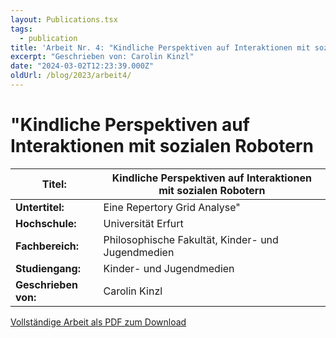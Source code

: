 ```yaml
---
layout: Publications.tsx
tags:
  - publication
title: 'Arbeit Nr. 4: "Kindliche Perspektiven auf Interaktionen mit sozialen Robotern - Eine Repertory Grid Analyse"'
excerpt: "Geschrieben von: Carolin Kinzl"
date: "2024-03-02T12:23:39.000Z"
oldUrl: /blog/2023/arbeit4/
---
```


# "Kindliche Perspektiven auf Interaktionen mit sozialen Robotern

<table class="table table-striped">
<thead>
<tr>
<th><strong>Titel:</strong></th>
<th>Kindliche Perspektiven auf Interaktionen mit sozialen Robotern</th>
</tr>
</thead>
<tbody>
<tr>
<td><strong>Untertitel:</strong></td>
<td>Eine Repertory Grid Analyse"</td>
</tr>
<tr>
<td><strong>Hochschule:</strong></td>
<td>Universität Erfurt</td>
</tr>
<tr>
<td><strong>Fachbereich:</strong></td>
<td>Philosophische Fakultät, Kinder- und Jugendmedien</td>
</tr>
<tr>
<td><strong>Studiengang:</strong></td>
<td>Kinder- und Jugendmedien</td>
</tr>
<tr>
<td><strong>Geschrieben von:</strong></td>
<td>Carolin Kinzl</td>
</tr>
</tbody>
</table>

[Vollständige Arbeit als PDF zum Download](/arbeiten/arbeit-4_kindliche-perspektiven-auf-interaktionen-mit-sozialen-robotern.pdf)
